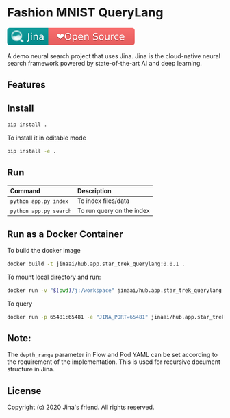 # Fashion MNIST QueryLang

[![Jina](https://github.com/jina-ai/jina/blob/master/.github/badges/jina-badge.svg?raw=true  "We fully commit to open-source")](https://get.jina.ai)

A demo neural search project that uses Jina. Jina is the cloud-native neural search framework powered by state-of-the-art AI and deep learning.

## Features

## Install

```bash
pip install .
```

To install it in editable mode

```bash
pip install -e .
```

## Run

| Command                  | Description                  |
| :---                     | :---                         |
| ``python app.py index``  | To index files/data          |
| ``python app.py search`` | To run query on the index    |

## Run as a Docker Container

To build the docker image
```bash
docker build -t jinaai/hub.app.star_trek_querylang:0.0.1 .
```

To mount local directory and run:
```bash
docker run -v "$(pwd)/j:/workspace" jinaai/hub.app.star_trek_querylang:0.0.1
``` 

To query
```bash
docker run -p 65481:65481 -e "JINA_PORT=65481" jinaai/hub.app.star_trek_querylang:0.0.1 search
```
## Note:
The ```depth_range``` parameter in Flow and Pod YAML can be set according to the requirement of the implementation. This is used for recursive document structure in Jina.

## License

Copyright (c) 2020 Jina's friend. All rights reserved.


